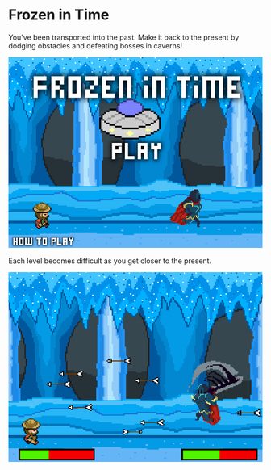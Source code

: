 <h1> Frozen in Time </h1>
<p> You've been transported into the past. Make it back to the present by dodging obstacles and defeating bosses in caverns! </p>
<img src = "https://raw.githubusercontent.com/ThomasHsu512/Frozen-in-Time-Game-/master/Frozen%20in%20Time/Title%20screenshot.png" >
<p> Each level becomes difficult as you get closer to the present.</p>
<img src = "https://raw.githubusercontent.com/ThomasHsu512/Frozen-in-Time-Game-/master/Frozen%20in%20Time/gameplay.png" >
